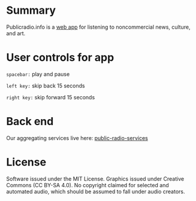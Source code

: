 # Summary
Publicradio.info is a [web app](http://www.publicradio.info) for listening to noncommercial news, culture, and art.

# User controls for app
`spacebar:` play and pause

`left key:` skip back 15 seconds

`right key:` skip forward 15 seconds

# Back end
Our aggregating services live here: [public-radio-services](https://github.com/ags2121/public-radio-services)

# License
Software issued under the MIT License. Graphics issued under Creative Commons (CC BY-SA 4.0). No copyright claimed for selected and automated audio, which should be assumed to fall under audio creators.
